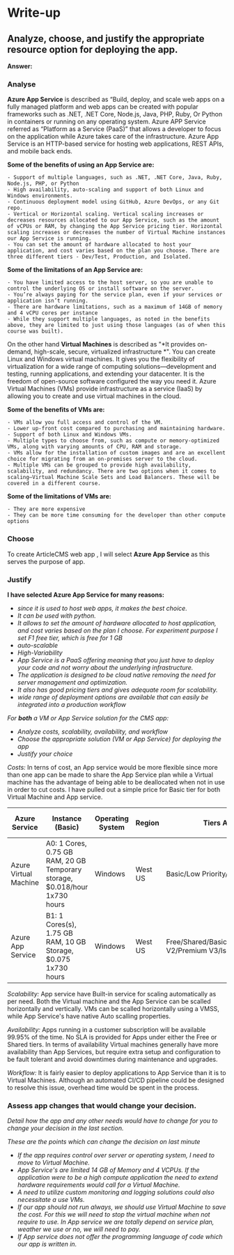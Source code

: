 # Write-up 

## Analyze, choose, and justify the appropriate resource option for deploying the app.

**Answer:** 
### Analyse

**Azure App Service** is described as “Build, deploy, and scale web apps on a fully managed platform and web apps can be created with popular frameworks such as .NET, .NET Core, Node.js, Java, PHP, Ruby, Or Python in containers or running on any operating system. Azure APP Service referred as “Platform as a Service (PaaS)” that allows a developer to focus on the application while Azure takes care of the infrastructure. Azure App Service is an HTTP-based service for hosting web applications, REST APIs, and mobile back ends.

**Some of the benefits of using an App Service are:**

    - Support of multiple languages, such as .NET, .NET Core, Java, Ruby, Node.js, PHP, or Python
    - High availability, auto-scaling and support of both Linux and Windows environments.
    - Continuous deployment model using GitHub, Azure DevOps, or any Git repo.
    - Vertical or Horizontal scaling. Vertical scaling increases or decreases resources allocated to our App Service, such as the amount of vCPUs or RAM, by changing the App Service pricing tier. Horizontal scaling increases or decreases the number of Virtual Machine instances our App Service is running.
    - You can set the amount of hardware allocated to host your application, and cost varies based on the plan you choose. There are three different tiers - Dev/Test, Production, and Isolated. 

**Some of the limitations of an App Service are:**

    - You have limited access to the host server, so you are unable to control the underlying OS or install software on the server.
    - You’re always paying for the service plan, even if your services or application isn’t running.
    - There are hardware limitations, such as a maximum of 14GB of memory and 4 vCPU cores per instance
    - While they support multiple languages, as noted in the benefits above, they are limited to just using those languages (as of when this course was built).

On the other hand **Virtual Machines** is described as "*It provides on-demand, high-scale, secure, virtualized infrastructure *". You can create Linux and Windows virtual machines. It gives you the flexibility of virtualization for a wide range of computing solutions—development and testing, running applications, and extending your datacenter. It is the freedom of open-source software configured the way you need it. Azure Virtual Machines (VMs) provide infrastructure as a service (IaaS) by allowing you to create and use virtual machines in the cloud.

**Some of the benefits of VMs are:**

    - VMs allow you full access and control of the VM.
    - Lower up-front cost compared to purchasing and maintaining hardware.
    - Support of both Linux and Windows VMs.
    - Multiple types to choose from, such as compute or memory-optimized VMs, along with varying amounts of CPU, RAM and storage.
    - VMs allow for the installation of custom images and are an excellent choice for migrating from an on-premises server to the cloud.
    - Multiple VMs can be grouped to provide high availability, scalability, and redundancy. There are two options when it comes to scaling—Virtual Machine Scale Sets and Load Balancers. These will be covered in a different course.

**Some of the limitations of VMs are:**

    - They are more expensive
    - They can be more time consuming for the developer than other compute options

### Choose

To create ArticleCMS web app , I will select **Azure App Service** as this serves the purpose of app.

### Justify

**I have selected Azure App Service for many reasons:**
- *since it is used to host web apps, it makes the best choice.* 
- *It can be used with python.*
- *It allows to set the amount of hardware allocated to host application, and cost varies based on the plan I choose. For experiment purpose I set F1 free tier, which is free for 1 GB*
- *auto-scalable*
- *High-Variability*
- *App Service is a PaaS offering meaning that you just have to deploy your code and not worry about the underlying infrastructure.*
- *The application is designed to be cloud native removing the need for server management and optimization.*
- *It also has good pricing tiers and gives adequate room for scalability.* 
- *wide range of deployment options are available that can easily be integrated into a production workflow*




*For **both** a VM or App Service solution for the CMS app:*
- *Analyze costs, scalability, availability, and workflow*
- *Choose the appropriate solution (VM or App Service) for deploying the app*
- *Justify your choice*

*Costs:* In terns of cost, an App service would be more flexible since more than one app can be made to share the App Service plan while a Virtual machine has the advantage of being able to be deallocated when not in use in order to cut costs.
I have pulled out a simple price for Basic tier for both Virtual Machine and App service.

Azure Service | Instance (Basic)| Operating System | Region | Tiers Available | Upfront Cost | Monthly Cost | Managed Disks Cost| Storage Cost| Bandwidth Cost | SSL Connection Cost 
------------ | ------------- | ------------- | ------------- | ------------- | ------------- | ------------- | ------------- | ------------- | ------------- | -------------
Azure Virtual Machine | A0: 1 Cores, 0.75 GB RAM, 20 GB Temporary storage, $0.018/hour  1x730 hours | Windows | West US | Basic/Low Priority/Standard | $00.00 | $22.68 | 1 Disk × (S4: 32 GiB, 1.536/month) = $1.54 | 100 Transaction Units x 0.0005 per unit (10,000 transactions) = $0.05 | Outbound Data Transfer For>5 GB = 0.05 per GB | NA
Azure App Service | B1: 1 Cores(s), 1.75 GB RAM, 10 GB Storage, $0.075  1x730 hours | Windows | West US | Free/Shared/Basic/Standard/Premium V2/Premium V3/Isolated | $00.00 | $32.12 | NA | NA | NA | $39.00/ IP SSL


*Scalability:* App service have Built-in service for scaling automatically as per need. Both the Virtual machine and the App Service can be scalled horizontally and vertically. VMs can be scalled horizontally using a VMSS, while App Service's have native Auto scalling properties.

*Availability:* Apps running in a customer subscription will be available 99.95% of the time. No SLA is provided for Apps under either the Free or Shared tiers. In terms of availability Virtual machines generally have more availability than App Services, but require extra setup and configuration to be fault tolerant and avoid downtimes during maintenance and upgrades.

*Workflow:* It is fairly easier to deploy applications to App Service than it is to Virtual Machines. Although an automated CI/CD pipeline could be designed to resolve this issue, overhead time would be spent in the process.




### Assess app changes that would change your decision.

*Detail how the app and any other needs would have to change for you to change your decision in the last section.* 

*These are the points which can change the decision on last minute*
- *If the app requires control over server or operating system, I need to move to Virtual Machine.*
- *App Service's are limited 14 GB of Memory and 4 VCPUs. If the application were to be a high compute application the need to extend hardware requirements would call for a Virtual Machine.* 
- *A need to utilize custom monitoring and logging solutions could also necessitate a use VMs.* 
- *If our app should not run always, we should use Virtual Machine to save the cost. For this we will need to stop the virtual machine when not require to use. In App service we are totally depend on service plan, weather we use or no, we will need to pay.*
- *If App service does not offer the programming language of code which our app is written in.*

